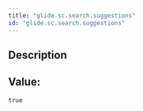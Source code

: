 ```yaml
---
title: "glide.sc.search.suggestions"
id: "glide.sc.search.suggestions"
---
```

## Description



## Value: 
```
true
```